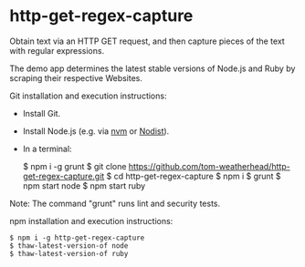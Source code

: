 # http-get-regex-capture
Obtain text via an HTTP GET request, and then capture pieces of the text with regular expressions.

The demo app determines the latest stable versions of Node.js and Ruby by scraping their respective Websites.

Git installation and execution instructions:

- Install Git.
- Install Node.js (e.g. via [nvm](https://github.com/creationix/nvm) or [Nodist](https://github.com/marcelklehr/nodist)).
- In a terminal:

	$ npm i -g grunt
	$ git clone https://github.com/tom-weatherhead/http-get-regex-capture.git
	$ cd http-get-regex-capture
	$ npm i
	$ grunt
	$ npm start node
	$ npm start ruby

Note: The command "grunt" runs lint and security tests.

npm installation and execution instructions:

	$ npm i -g http-get-regex-capture
	$ thaw-latest-version-of node
	$ thaw-latest-version-of ruby
